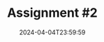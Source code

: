 ---
type: assignment
date: 2024-04-04T23:59:59
title: 'Assignment #2'
pdf: /static_files/assignments/02_assignment.pdf
attachment: /static_files/assignments/02_assignment.zip
#solutions: /static_files/assignments/asg_solutions.pdf
due_event: 
    type: due
    date: 2024-04-20T23:59:59
    description: 'Assignment #2 due'
---
